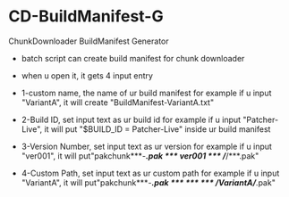 # CD-BuildManifest-G
ChunkDownloader BuildManifest Generator

* batch script can create build manifest for chunk downloader

* when u open it, it gets 4 input entry
*  1-custom name, the name of ur build manifest
      for example if u input "VariantA", it will create "BuildManifest-VariantA.txt"
*  2-Build ID, set input text as ur build id
      for example if u input "Patcher-Live", it will put "$BUILD_ID = Patcher-Live" inside ur build manifest
*  3-Version Number, set input text as ur version
      for example if u input "ver001", it will put"pakchunk***-***.pak		***		ver001	***	/***/***.pak"
*  4-Custom Path, set input text as ur custom path
      for example if u input "VariantA", it will put"pakchunk***-***.pak		***		***	***	/VariantA/***.pak"
